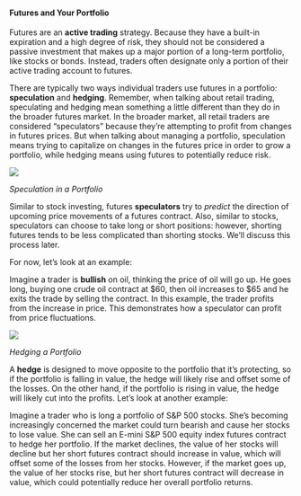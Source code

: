 #### Futures and Your Portfolio

Futures are an **active trading** strategy. Because they have a built-in expiration and a high degree of risk, they should not be considered a passive investment that makes up a major portion of a long-term portfolio, like stocks or bonds. Instead, traders often designate only a portion of their active trading account to futures. 

There are typically two ways individual traders use futures in a portfolio: **speculation** and **hedging**. Remember, when talking about retail trading, speculating and hedging mean something a little different than they do in the broader futures market. In the broader market, all retail traders are considered “speculators” because they’re attempting to profit from changes in futures prices. But when talking about managing a portfolio, speculation means trying to capitalize on changes in the futures price in order to grow a portfolio, while hedging means using futures to potentially reduce risk.

![](https://education.ameritrade.com/content/cms/images/FT_Lesson1_30.1.jpg)

*Speculation in a Portfolio*

Similar to stock investing, futures **speculators** try to *predict* the direction of upcoming price movements of a futures contract. Also, similar to stocks, speculators can choose to take long or short positions: however, shorting futures tends to be less complicated than shorting stocks. We’ll discuss this process later. 

For now, let’s look at an example:

Imagine a trader is **bullish** on oil, thinking the price of oil will go up. He goes long, buying one crude oil contract at $60, then oil increases to $65 and he exits the trade by selling the contract. In this example, the trader profits from the increase in price. This demonstrates how a speculator can profit from price fluctuations.

![](https://education.ameritrade.com/content/cms/images/FT_Lesson1_30.2.jpg)

*Hedging a Portfolio*

A **hedge** is designed to move opposite to the portfolio that it’s protecting, so if the portfolio is falling in value, the hedge will likely rise and offset some of the losses. On the other hand, if the portfolio is rising in value, the hedge will likely cut into the profits. Let’s look at another example:

Imagine a trader who is long a portfolio of S&P 500 stocks. She’s becoming increasingly concerned the market could turn bearish and cause her stocks to lose value. She can sell an E-mini S&P 500 equity index futures contract to hedge her portfolio. If the market declines, the value of her stocks will decline but her short futures contract should increase in value, which will offset some of the losses from her stocks. However, if the market goes up, the value of her stocks rise, but her short futures contract will decrease in value, which could potentially reduce her overall portfolio returns.
<!--stackedit_data:
eyJoaXN0b3J5IjpbMTY5NjQ2MDk0NF19
-->